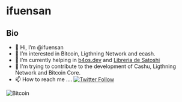 # ifuensan 

## Bio
- 👋 Hi, I’m @ifuensan
- 👀 I’m interested in Bitcoin, Ligthning Network and ecash.
- 🌱 I’m currently helping in [b4os.dev](https://b4os.dev) and [Libreria de Satoshi](https://www.libreriadesatoshi.com)
- 💞️ I'm trying to contribute to the development of Cashu, Ligthning Network and Bitcoin Core.
- 📫 How to reach me ....
[![Twitter Follow](https://img.shields.io/twitter/follow/ibiko1?style=social)](https://twitter.com/ibiko1)

![Bitcoin](https://img.shields.io/badge/Bitcoin-000?style=for-the-badge&logo=bitcoin&logoColor=white)
